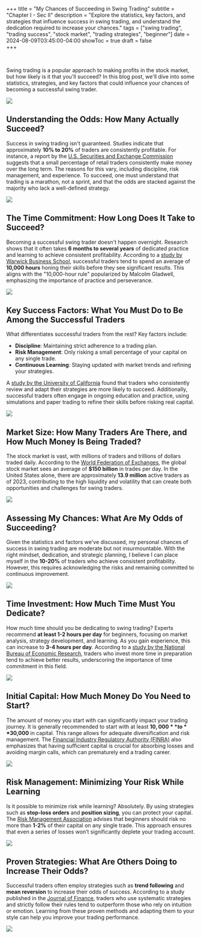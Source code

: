 +++
title = "My Chances of Succeeding in Swing Trading"
subtitle = "Chapter I - Sec II"
description = "Explore the statistics, key factors, and strategies that influence success in swing trading, and understand the dedication required to increase your chances."
tags = ["swing trading", "trading success", "stock market", "trading strategies", "beginner"]
date = 2024-08-09T03:45:00-04:00
showToc = true
draft = false  
+++

&nbsp;
&nbsp;

Swing trading is a popular approach to making profits in the stock market, but how likely is it that you'll succeed? In this blog post, we'll dive into some statistics, strategies, and key factors that could influence your chances of becoming a successful swing trader.

![](/trading_blog_app/images/my_chances_of_succeeding_in_swing_trading/sample.png)

## Understanding the Odds: How Many Actually Succeed?

Success in swing trading isn't guaranteed. Studies indicate that approximately **10% to 20%** of traders are consistently profitable. For instance, a report by the [U.S. Securities and Exchange Commission](https://www.sec.gov/) suggests that a small percentage of retail traders consistently make money over the long term. The reasons for this vary, including discipline, risk management, and experience. To succeed, one must understand that trading is a marathon, not a sprint, and that the odds are stacked against the majority who lack a well-defined strategy.

![](/trading_blog_app/images/understanding_the_odds/sample.png)

## The Time Commitment: How Long Does It Take to Succeed?

Becoming a successful swing trader doesn't happen overnight. Research shows that it often takes **6 months to several years** of dedicated practice and learning to achieve consistent profitability. According to a [study by Warwick Business School](https://www.wbs.ac.uk/), successful traders tend to spend an average of **10,000 hours** honing their skills before they see significant results. This aligns with the "10,000-hour rule" popularized by Malcolm Gladwell, emphasizing the importance of practice and perseverance.

![](/trading_blog_app/images/the_time_commitment/sample.png)

## Key Success Factors: What You Must Do to Be Among the Successful Traders

What differentiates successful traders from the rest? Key factors include:

- **Discipline**: Maintaining strict adherence to a trading plan.
- **Risk Management**: Only risking a small percentage of your capital on any single trade.
- **Continuous Learning**: Staying updated with market trends and refining your strategies.

A [study by the University of California](https://faculty.haas.berkeley.edu/odean/Papers%20current%20versions/Day%20Traders%20Paper%20RFS.pdf) found that traders who consistently review and adapt their strategies are more likely to succeed. Additionally, successful traders often engage in ongoing education and practice, using simulations and paper trading to refine their skills before risking real capital.

![](/trading_blog_app/images/key_success_factors/sample.png)

## Market Size: How Many Traders Are There, and How Much Money Is Being Traded?

The stock market is vast, with millions of traders and trillions of dollars traded daily. According to the [World Federation of Exchanges](https://www.world-exchanges.org/), the global stock market sees an average of **$150 billion** in trades per day. In the United States alone, there are approximately **13.9 million** active traders as of 2023, contributing to the high liquidity and volatility that can create both opportunities and challenges for swing traders.

![](/trading_blog_app/images/market_size/sample.png)

## Assessing My Chances: What Are My Odds of Succeeding?

Given the statistics and factors we've discussed, my personal chances of success in swing trading are moderate but not insurmountable. With the right mindset, dedication, and strategic planning, I believe I can place myself in the **10-20%** of traders who achieve consistent profitability. However, this requires acknowledging the risks and remaining committed to continuous improvement.

![](/trading_blog_app/images/assessing_my_chances/sample.png)

## Time Investment: How Much Time Must You Dedicate?

How much time should you be dedicating to swing trading? Experts recommend **at least 1-2 hours per day** for beginners, focusing on market analysis, strategy development, and learning. As you gain experience, this can increase to **3-4 hours per day**. According to a [study by the National Bureau of Economic Research](https://www.nber.org/), traders who invest more time in preparation tend to achieve better results, underscoring the importance of time commitment in this field.

![](/trading_blog_app/images/time_investment/sample.png)

## Initial Capital: How Much Money Do You Need to Start?

The amount of money you start with can significantly impact your trading journey. It is generally recommended to start with at least **$10,000** to **$30,000** in capital. This range allows for adequate diversification and risk management. The [Financial Industry Regulatory Authority (FINRA)](https://www.finra.org/) also emphasizes that having sufficient capital is crucial for absorbing losses and avoiding margin calls, which can prematurely end a trading career.

![](/trading_blog_app/images/initial_capital/sample.png)

## Risk Management: Minimizing Your Risk While Learning

Is it possible to minimize risk while learning? Absolutely. By using strategies such as **stop-loss orders** and **position sizing**, you can protect your capital. The [Risk Management Association](https://www.rmahq.org/) advises that beginners should risk no more than **1-2%** of their capital on any single trade. This approach ensures that even a series of losses won’t significantly deplete your trading account.

![](/trading_blog_app/images/risk_management/sample.png)

## Proven Strategies: What Are Others Doing to Increase Their Odds?

Successful traders often employ strategies such as **trend following** and **mean reversion** to increase their odds of success. According to a study published in the [Journal of Finance](https://onlinelibrary.wiley.com/journal/15406261), traders who use systematic strategies and strictly follow their rules tend to outperform those who rely on intuition or emotion. Learning from these proven methods and adapting them to your style can help you improve your trading performance.

![](/trading_blog_app/images/proven_strategies/sample.png)
